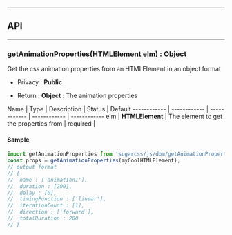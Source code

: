 


-----------------------------
## API
-----------------------------

### getAnimationProperties(HTMLElement elm) : Object
Get the css animation properties from an HTMLElement in an object format

- Privacy : **Public**

- Return : **Object** : The animation properties

Name | Type | Description | Status | Default
------------ | ------------ | ------------ | ------------ | ------------
elm | **HTMLElement** | The element to get the properties from | required | 


#### Sample
```js
import getAnimationProperties from 'sugarcss/js/dom/getAnimationProperties'
const props = getAnimationProperties(myCoolHTMLElement);
// output format
// {
// 	name : ['animation1'],
// 	duration : [200],
// 	delay : [0],
// 	timingFunction : ['linear'],
// 	iterationCount : [1],
// 	direction : ['forward'],
// 	totalDuration : 200
// }

```


